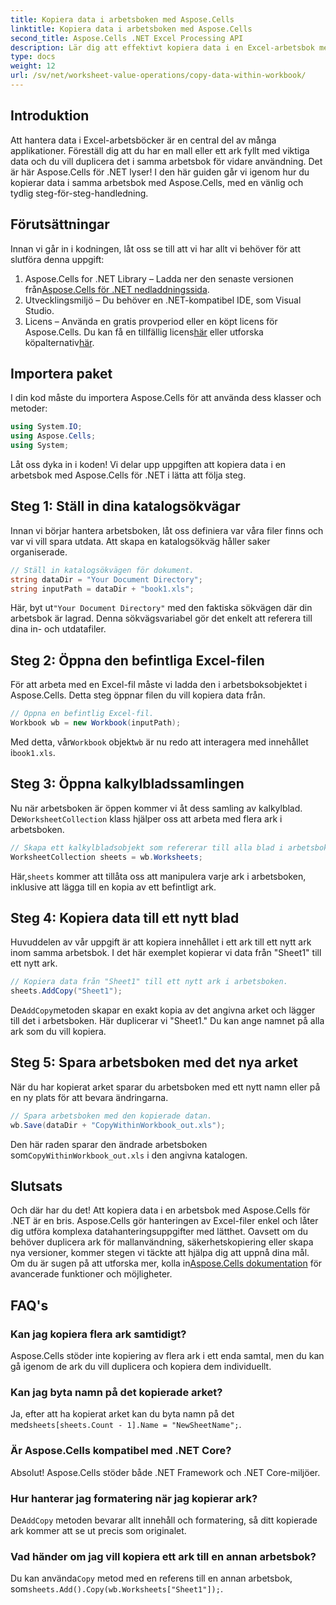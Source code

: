 ```yaml
---
title: Kopiera data i arbetsboken med Aspose.Cells
linktitle: Kopiera data i arbetsboken med Aspose.Cells
second_title: Aspose.Cells .NET Excel Processing API
description: Lär dig att effektivt kopiera data i en Excel-arbetsbok med Aspose.Cells för .NET med en steg-för-steg-guide, kodexempel och användbara tips.
type: docs
weight: 12
url: /sv/net/worksheet-value-operations/copy-data-within-workbook/
---
```

## Introduktion
Att hantera data i Excel-arbetsböcker är en central del av många applikationer. Föreställ dig att du har en mall eller ett ark fyllt med viktiga data och du vill duplicera det i samma arbetsbok för vidare användning. Det är här Aspose.Cells för .NET lyser! I den här guiden går vi igenom hur du kopierar data i samma arbetsbok med Aspose.Cells, med en vänlig och tydlig steg-för-steg-handledning.
## Förutsättningar
Innan vi går in i kodningen, låt oss se till att vi har allt vi behöver för att slutföra denna uppgift:
1.  Aspose.Cells for .NET Library – Ladda ner den senaste versionen från[Aspose.Cells för .NET nedladdningssida](https://releases.aspose.com/cells/net/).
2. Utvecklingsmiljö – Du behöver en .NET-kompatibel IDE, som Visual Studio.
3.  Licens – Använda en gratis provperiod eller en köpt licens för Aspose.Cells. Du kan få en tillfällig licens[här](https://purchase.aspose.com/temporary-license/) eller utforska köpalternativ[här](https://purchase.aspose.com/buy).
## Importera paket
I din kod måste du importera Aspose.Cells för att använda dess klasser och metoder:
```csharp
using System.IO;
using Aspose.Cells;
using System;
```
Låt oss dyka in i koden! Vi delar upp uppgiften att kopiera data i en arbetsbok med Aspose.Cells för .NET i lätta att följa steg.
## Steg 1: Ställ in dina katalogsökvägar
Innan vi börjar hantera arbetsboken, låt oss definiera var våra filer finns och var vi vill spara utdata. Att skapa en katalogsökväg håller saker organiserade.
```csharp
// Ställ in katalogsökvägen för dokument.
string dataDir = "Your Document Directory";
string inputPath = dataDir + "book1.xls";
```
 Här, byt ut`"Your Document Directory"` med den faktiska sökvägen där din arbetsbok är lagrad. Denna sökvägsvariabel gör det enkelt att referera till dina in- och utdatafiler.
## Steg 2: Öppna den befintliga Excel-filen
För att arbeta med en Excel-fil måste vi ladda den i arbetsboksobjektet i Aspose.Cells. Detta steg öppnar filen du vill kopiera data från.
```csharp
// Öppna en befintlig Excel-fil.
Workbook wb = new Workbook(inputPath);
```
 Med detta, vår`Workbook` objekt`wb` är nu redo att interagera med innehållet i`book1.xls`.
## Steg 3: Öppna kalkylbladssamlingen
 Nu när arbetsboken är öppen kommer vi åt dess samling av kalkylblad. De`WorksheetCollection` klass hjälper oss att arbeta med flera ark i arbetsboken.
```csharp
// Skapa ett kalkylbladsobjekt som refererar till alla blad i arbetsboken.
WorksheetCollection sheets = wb.Worksheets;
```
 Här,`sheets` kommer att tillåta oss att manipulera varje ark i arbetsboken, inklusive att lägga till en kopia av ett befintligt ark.
## Steg 4: Kopiera data till ett nytt blad
Huvuddelen av vår uppgift är att kopiera innehållet i ett ark till ett nytt ark inom samma arbetsbok. I det här exemplet kopierar vi data från "Sheet1" till ett nytt ark.
```csharp
// Kopiera data från "Sheet1" till ett nytt ark i arbetsboken.
sheets.AddCopy("Sheet1");
```
 De`AddCopy`metoden skapar en exakt kopia av det angivna arket och lägger till det i arbetsboken. Här duplicerar vi "Sheet1." Du kan ange namnet på alla ark som du vill kopiera.
## Steg 5: Spara arbetsboken med det nya arket
När du har kopierat arket sparar du arbetsboken med ett nytt namn eller på en ny plats för att bevara ändringarna.
```csharp
// Spara arbetsboken med den kopierade datan.
wb.Save(dataDir + "CopyWithinWorkbook_out.xls");
```
 Den här raden sparar den ändrade arbetsboken som`CopyWithinWorkbook_out.xls` i den angivna katalogen.
## Slutsats
Och där har du det! Att kopiera data i en arbetsbok med Aspose.Cells för .NET är en bris. Aspose.Cells gör hanteringen av Excel-filer enkel och låter dig utföra komplexa datahanteringsuppgifter med lätthet. Oavsett om du behöver duplicera ark för mallanvändning, säkerhetskopiering eller skapa nya versioner, kommer stegen vi täckte att hjälpa dig att uppnå dina mål.
 Om du är sugen på att utforska mer, kolla in[Aspose.Cells dokumentation](https://reference.aspose.com/cells/net/) för avancerade funktioner och möjligheter.
## FAQ's
### Kan jag kopiera flera ark samtidigt?
Aspose.Cells stöder inte kopiering av flera ark i ett enda samtal, men du kan gå igenom de ark du vill duplicera och kopiera dem individuellt.
### Kan jag byta namn på det kopierade arket?
 Ja, efter att ha kopierat arket kan du byta namn på det med`sheets[sheets.Count - 1].Name = "NewSheetName";`.
### Är Aspose.Cells kompatibel med .NET Core?
Absolut! Aspose.Cells stöder både .NET Framework och .NET Core-miljöer.
### Hur hanterar jag formatering när jag kopierar ark?
 De`AddCopy` metoden bevarar allt innehåll och formatering, så ditt kopierade ark kommer att se ut precis som originalet.
### Vad händer om jag vill kopiera ett ark till en annan arbetsbok?
Du kan använda`Copy` metod med en referens till en annan arbetsbok, som`sheets.Add().Copy(wb.Worksheets["Sheet1"]);`.